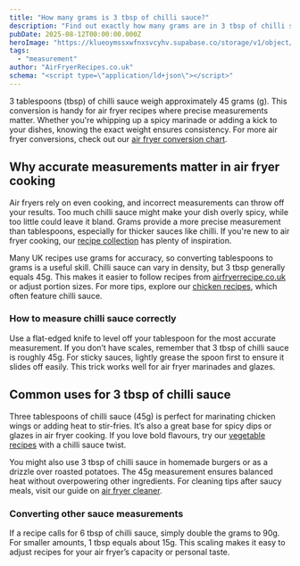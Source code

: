 ```yaml
---
title: "How many grams is 3 tbsp of chilli sauce?"
description: "Find out exactly how many grams are in 3 tbsp of chilli sauce with our easy conversion guide. Perfect for air fryer recipes!"
pubDate: 2025-08-12T00:00:00.000Z
heroImage: "https://klueoymssxwfnxsvcyhv.supabase.co/storage/v1/object/public/md/how-many-grams-is-3-tbsp-of-chilli-sauce-68d26d91.webp"
tags:
  - "measurement"
author: "AirFryerRecipes.co.uk"
schema: "<script type=\"application/ld+json\"></script>"
---
```


<p>3 tablespoons (tbsp) of chilli sauce weigh approximately 45 grams (g). This conversion is handy for air fryer recipes where precise measurements matter. Whether you're whipping up a spicy marinade or adding a kick to your dishes, knowing the exact weight ensures consistency. For more air fryer conversions, check out our <a href=https://www.airfryerrecipe.co.uk/air-fryer-conversion-chart>air fryer conversion chart</a>.</p>

<h2>Why accurate measurements matter in air fryer cooking</h2>  
<p>Air fryers rely on even cooking, and incorrect measurements can throw off your results. Too much chilli sauce might make your dish overly spicy, while too little could leave it bland. Grams provide a more precise measurement than tablespoons, especially for thicker sauces like chilli. If you're new to air fryer cooking, our <a href=https://www.airfryerrecipe.co.uk/recipes>recipe collection</a> has plenty of inspiration.</p>  
<p>Many UK recipes use grams for accuracy, so converting tablespoons to grams is a useful skill. Chilli sauce can vary in density, but 3 tbsp generally equals 45g. This makes it easier to follow recipes from <a href=https://www.airfryerrecipe.co.uk>airfryerrecipe.co.uk</a> or adjust portion sizes. For more tips, explore our <a href=https://www.airfryerrecipe.co.uk/recipe-category/chicken>chicken recipes</a>, which often feature chilli sauce.</p>  

<h3>How to measure chilli sauce correctly</h3>  
<p>Use a flat-edged knife to level off your tablespoon for the most accurate measurement. If you don’t have scales, remember that 3 tbsp of chilli sauce is roughly 45g. For sticky sauces, lightly grease the spoon first to ensure it slides off easily. This trick works well for air fryer marinades and glazes.</p>  

<h2>Common uses for 3 tbsp of chilli sauce</h2>  
<p>Three tablespoons of chilli sauce (45g) is perfect for marinating chicken wings or adding heat to stir-fries. It’s also a great base for spicy dips or glazes in air fryer cooking. If you love bold flavours, try our <a href=https://www.airfryerrecipe.co.uk/recipe-category/vegetables>vegetable recipes</a> with a chilli sauce twist.</p>  
<p>You might also use 3 tbsp of chilli sauce in homemade burgers or as a drizzle over roasted potatoes. The 45g measurement ensures balanced heat without overpowering other ingredients. For cleaning tips after saucy meals, visit our guide on <a href=https://www.airfryerrecipe.co.uk/air-fryer-cleaner>air fryer cleaner</a>.</p>  

<h3>Converting other sauce measurements</h3>  
<p>If a recipe calls for 6 tbsp of chilli sauce, simply double the grams to 90g. For smaller amounts, 1 tbsp equals about 15g. This scaling makes it easy to adjust recipes for your air fryer’s capacity or personal taste.</p>